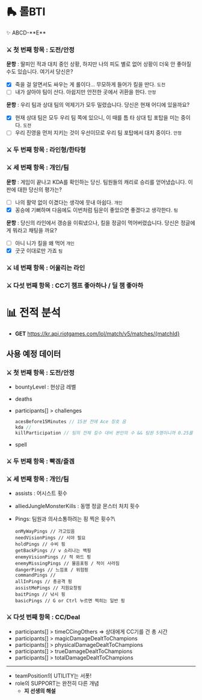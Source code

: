 # 🛼 롤BTI

<aside>
✨ ABCD-**E**

</aside>

### ⚔️ 첫 번째 항목 : 도전/안정

**문항** : 딸피인 적과 대치 중인 상황, 하지만 나의 피도 별로 없어 상황이 더욱 안 좋아질 수도 있습니다. 여기서 당신은?

- [x]  죽을 걸 알면서도 싸우는 게 롤이다… 무모하게 들어가 킬을 딴다. `도전`
- [ ]  내가 살아야 팀이 산다. 아쉽지만 안전한 곳에서 귀환을 한다. `안정`

**문항** : 우리 팀과 상대 팀의 억제기가 모두 밀렸습니다. 당신은 현재 어디에 있을까요?

- [x]  현재 상대 팀은 모두 우리 팀 쪽에 있으니, 이 때를 틈 타 상대 팁 포탑을 미는 중이다. `도전`
- [ ]  우리 진영을 먼저 지키는 것이 우선이므로 우리 팀 포탑에서 대치 중이다. `안정`

### ⚔️ 두 번째 항목 : 라인형/한타형

### ⚔️ 세 번째 항목 : 개인/팀

**문항** : 게임이 끝나고 KDA를 확인하는 당신. 팀원들의 캐리로 승리를 얻어냈습니다. 이 판에 대한 당신의 평가는?

- [ ]  나의 활약 없이 이겼다는 생각에 뭇내 아쉽다. `개인`
- [x]  꽁승에 기뻐하며 다음에도 이번처럼 팀운이 좋았으면 좋겠다고 생각한다. `팀`

**문항** : 당신의 라인에서 갱승을 이뤄냈으나, 킬을 정글이 먹어버렸습니다. 당신은 정글에게 뭐라고 채팅을 까요?

- [ ]  아니 니가 킬을 왜 먹어 `개인`
- [x]  굿굿 이대로만 가죠 `팀`

### ⚔️ 네 번째 항목 : 어울리는 라인

### ⚔️ 다섯 번째 항목 : CC기 챔프 좋아하나 / 딜 챔 좋아하

# 📊 전적 분석

- **GET** https://kr.api.riotgames.com/lol/match/v5/matches/{matchId}

## 사용 예정 데이터

### ⚔️ 첫 번째 항목 : 도전/안정

- bountyLevel : 현상금 레벨
- deaths
- participants[] > challenges
    
    ```jsx
    acesBefore15Minutes // 15분 전에 Ace 칭호 음
    kda //
    killParticipation // 팀의 전체 킬수 대비 본인의 수 && 팀원 5명이니까 0.25를 평균으로 잡으면 될듯?
    
    ```
    
- spell

### ⚔️ 두 번째 항목 : 빡겜/즐겜

### ⚔️ 세 번째 항목 : 개인/팀

- assists : 어시스트 횟수
- alliedJungleMonsterKills : 동맹 정글 몬스터 처치 횟수
- Pings: 팀원과 의사소통하려는 핑 찍은 횟수?\
    
    ```
    onMyWayPings // 가고있음
    needVisionPings // 시야 필요
    holdPings // 수비 핑 
    getBackPings // v 소리나는 백핑
    enemyVisionPings // 적 와드 핑  
    enemyMissingPings // 물음표핑 / 적이 사라짐
    dangerPings // 느낌표 / 위험핑
    commandPings // 
    allInPings // 총공격 핑 
    assistMePings // 지원요청핑
    baitPings // 낚시 핑
    basicPings // G or Ctrl 누르면 찍히는 일반 핑
    
    ```
    

### ⚔️ 다섯 번째 항목 : CC/Deal

- participants[] > timeCCingOthers ⇒ 상대에게 CC기를 건 총 시간
- participants[] > magicDamageDealtToChampions
- participants[] > physicalDamageDealtToChampions
- participants[] > trueDamageDealtToChampions
- participants[] > totalDamageDealtToChampions

---

- teamPosition의 UTILITY는 서폿!
- role의 SUPPORT는 완전히 다른 개념
    - **지 선생의 해설**